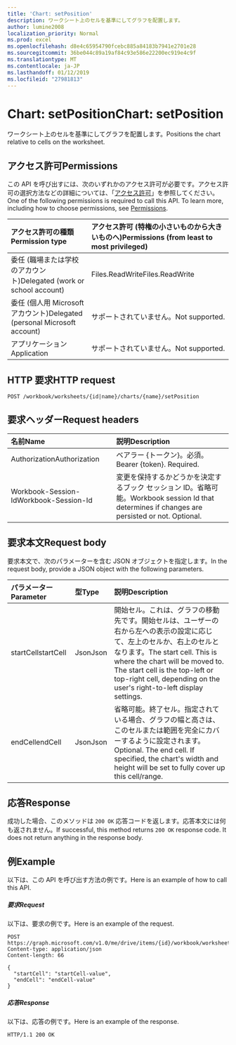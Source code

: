 ```yaml
---
title: 'Chart: setPosition'
description: ワークシート上のセルを基準にしてグラフを配置します。
author: lumine2008
localization_priority: Normal
ms.prod: excel
ms.openlocfilehash: d8e4c65954790fcebc885a84183b7941e2701e28
ms.sourcegitcommit: 36be044c89a19af84c93e586e22200ec919e4c9f
ms.translationtype: MT
ms.contentlocale: ja-JP
ms.lasthandoff: 01/12/2019
ms.locfileid: "27981813"
---
```

# <a name="chart-setposition"></a><span data-ttu-id="19400-103">Chart: setPosition</span><span class="sxs-lookup"><span data-stu-id="19400-103">Chart: setPosition</span></span>

<span data-ttu-id="19400-104">ワークシート上のセルを基準にしてグラフを配置します。</span><span class="sxs-lookup"><span data-stu-id="19400-104">Positions the chart relative to cells on the worksheet.</span></span>
## <a name="permissions"></a><span data-ttu-id="19400-105">アクセス許可</span><span class="sxs-lookup"><span data-stu-id="19400-105">Permissions</span></span>
<span data-ttu-id="19400-p101">この API を呼び出すには、次のいずれかのアクセス許可が必要です。アクセス許可の選択方法などの詳細については、「[アクセス許可](/graph/permissions-reference)」を参照してください。</span><span class="sxs-lookup"><span data-stu-id="19400-p101">One of the following permissions is required to call this API. To learn more, including how to choose permissions, see [Permissions](/graph/permissions-reference).</span></span>

|<span data-ttu-id="19400-108">アクセス許可の種類</span><span class="sxs-lookup"><span data-stu-id="19400-108">Permission type</span></span>      | <span data-ttu-id="19400-109">アクセス許可 (特権の小さいものから大きいものへ)</span><span class="sxs-lookup"><span data-stu-id="19400-109">Permissions (from least to most privileged)</span></span>              |
|:--------------------|:---------------------------------------------------------|
|<span data-ttu-id="19400-110">委任 (職場または学校のアカウント)</span><span class="sxs-lookup"><span data-stu-id="19400-110">Delegated (work or school account)</span></span> | <span data-ttu-id="19400-111">Files.ReadWrite</span><span class="sxs-lookup"><span data-stu-id="19400-111">Files.ReadWrite</span></span>    |
|<span data-ttu-id="19400-112">委任 (個人用 Microsoft アカウント)</span><span class="sxs-lookup"><span data-stu-id="19400-112">Delegated (personal Microsoft account)</span></span> | <span data-ttu-id="19400-113">サポートされていません。</span><span class="sxs-lookup"><span data-stu-id="19400-113">Not supported.</span></span>    |
|<span data-ttu-id="19400-114">アプリケーション</span><span class="sxs-lookup"><span data-stu-id="19400-114">Application</span></span> | <span data-ttu-id="19400-115">サポートされていません。</span><span class="sxs-lookup"><span data-stu-id="19400-115">Not supported.</span></span> |

## <a name="http-request"></a><span data-ttu-id="19400-116">HTTP 要求</span><span class="sxs-lookup"><span data-stu-id="19400-116">HTTP request</span></span>
<!-- { "blockType": "ignored" } -->
```http
POST /workbook/worksheets/{id|name}/charts/{name}/setPosition

```
## <a name="request-headers"></a><span data-ttu-id="19400-117">要求ヘッダー</span><span class="sxs-lookup"><span data-stu-id="19400-117">Request headers</span></span>
| <span data-ttu-id="19400-118">名前</span><span class="sxs-lookup"><span data-stu-id="19400-118">Name</span></span>       | <span data-ttu-id="19400-119">説明</span><span class="sxs-lookup"><span data-stu-id="19400-119">Description</span></span>|
|:---------------|:----------|
| <span data-ttu-id="19400-120">Authorization</span><span class="sxs-lookup"><span data-stu-id="19400-120">Authorization</span></span>  | <span data-ttu-id="19400-p102">ベアラー {トークン}。必須。</span><span class="sxs-lookup"><span data-stu-id="19400-p102">Bearer {token}. Required.</span></span> |
| <span data-ttu-id="19400-123">Workbook-Session-Id</span><span class="sxs-lookup"><span data-stu-id="19400-123">Workbook-Session-Id</span></span>  | <span data-ttu-id="19400-p103">変更を保持するかどうかを決定するブック セッション ID。省略可能。</span><span class="sxs-lookup"><span data-stu-id="19400-p103">Workbook session Id that determines if changes are persisted or not. Optional.</span></span>|

## <a name="request-body"></a><span data-ttu-id="19400-126">要求本文</span><span class="sxs-lookup"><span data-stu-id="19400-126">Request body</span></span>
<span data-ttu-id="19400-127">要求本文で、次のパラメーターを含む JSON オブジェクトを指定します。</span><span class="sxs-lookup"><span data-stu-id="19400-127">In the request body, provide a JSON object with the following parameters.</span></span>

| <span data-ttu-id="19400-128">パラメーター</span><span class="sxs-lookup"><span data-stu-id="19400-128">Parameter</span></span>    | <span data-ttu-id="19400-129">型</span><span class="sxs-lookup"><span data-stu-id="19400-129">Type</span></span>   |<span data-ttu-id="19400-130">説明</span><span class="sxs-lookup"><span data-stu-id="19400-130">Description</span></span>|
|:---------------|:--------|:----------|
|<span data-ttu-id="19400-131">startCell</span><span class="sxs-lookup"><span data-stu-id="19400-131">startCell</span></span>|<span data-ttu-id="19400-132">Json</span><span class="sxs-lookup"><span data-stu-id="19400-132">Json</span></span>|<span data-ttu-id="19400-p104">開始セル。これは、グラフの移動先です。開始セルは、ユーザーの右から左への表示の設定に応じて、左上のセルか、右上のセルとなります。</span><span class="sxs-lookup"><span data-stu-id="19400-p104">The start cell. This is where the chart will be moved to. The start cell is the top-left or top-right cell, depending on the user's right-to-left display settings.</span></span>|
|<span data-ttu-id="19400-136">endCell</span><span class="sxs-lookup"><span data-stu-id="19400-136">endCell</span></span>|<span data-ttu-id="19400-137">Json</span><span class="sxs-lookup"><span data-stu-id="19400-137">Json</span></span>|<span data-ttu-id="19400-p105">省略可能。終了セル。指定されている場合、グラフの幅と高さは、このセルまたは範囲を完全にカバーするように設定されます。</span><span class="sxs-lookup"><span data-stu-id="19400-p105">Optional. The end cell. If specified, the chart's width and height will be set to fully cover up this cell/range.</span></span>|

## <a name="response"></a><span data-ttu-id="19400-141">応答</span><span class="sxs-lookup"><span data-stu-id="19400-141">Response</span></span>

<span data-ttu-id="19400-p106">成功した場合、このメソッドは `200 OK` 応答コードを返します。応答本文には何も返されません。</span><span class="sxs-lookup"><span data-stu-id="19400-p106">If successful, this method returns `200 OK` response code. It does not return anything in the response body.</span></span>

## <a name="example"></a><span data-ttu-id="19400-144">例</span><span class="sxs-lookup"><span data-stu-id="19400-144">Example</span></span>
<span data-ttu-id="19400-145">以下は、この API を呼び出す方法の例です。</span><span class="sxs-lookup"><span data-stu-id="19400-145">Here is an example of how to call this API.</span></span>
##### <a name="request"></a><span data-ttu-id="19400-146">要求</span><span class="sxs-lookup"><span data-stu-id="19400-146">Request</span></span>
<span data-ttu-id="19400-147">以下は、要求の例です。</span><span class="sxs-lookup"><span data-stu-id="19400-147">Here is an example of the request.</span></span>
<!-- {
  "blockType": "request",
  "name": "chart_setposition"
}-->
```http
POST https://graph.microsoft.com/v1.0/me/drive/items/{id}/workbook/worksheets/{id|name}/charts/{name}/setPosition
Content-type: application/json
Content-length: 66

{
  "startCell": "startCell-value",
  "endCell": "endCell-value"
}
```

##### <a name="response"></a><span data-ttu-id="19400-148">応答</span><span class="sxs-lookup"><span data-stu-id="19400-148">Response</span></span>
<span data-ttu-id="19400-149">以下は、応答の例です。</span><span class="sxs-lookup"><span data-stu-id="19400-149">Here is an example of the response.</span></span> 
<!-- {
  "blockType": "response"
} -->
```http
HTTP/1.1 200 OK
```

<!-- uuid: 8fcb5dbc-d5aa-4681-8e31-b001d5168d79
2015-10-25 14:57:30 UTC -->
<!-- {
  "type": "#page.annotation",
  "description": "Chart: setPosition",
  "keywords": "",
  "section": "documentation",
  "tocPath": ""
}-->

